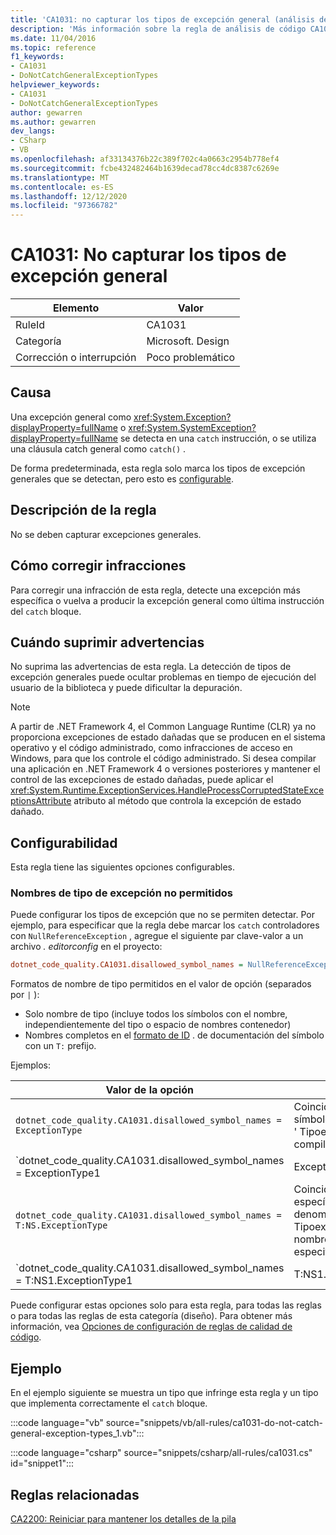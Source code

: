 ```yaml
---
title: 'CA1031: no capturar los tipos de excepción general (análisis de código)'
description: 'Más información sobre la regla de análisis de código CA1031: no detectar tipos de excepción general'
ms.date: 11/04/2016
ms.topic: reference
f1_keywords:
- CA1031
- DoNotCatchGeneralExceptionTypes
helpviewer_keywords:
- CA1031
- DoNotCatchGeneralExceptionTypes
author: gewarren
ms.author: gewarren
dev_langs:
- CSharp
- VB
ms.openlocfilehash: af33134376b22c389f702c4a0663c2954b778ef4
ms.sourcegitcommit: fcbe432482464b1639decad78cc4dc8387c6269e
ms.translationtype: MT
ms.contentlocale: es-ES
ms.lasthandoff: 12/12/2020
ms.locfileid: "97366782"
---
```

# <a name="ca1031-do-not-catch-general-exception-types"></a>CA1031: No capturar los tipos de excepción general

| Elemento                                     | Valor            |
|------------------------------------------|------------------|
| RuleId                                   | CA1031           |
| Categoría                                 | Microsoft. Design |
| Corrección o interrupción | Poco problemático     |

## <a name="cause"></a>Causa

Una excepción general como <xref:System.Exception?displayProperty=fullName> o <xref:System.SystemException?displayProperty=fullName> se detecta en una `catch` instrucción, o se utiliza una cláusula catch general como `catch()` .

De forma predeterminada, esta regla solo marca los tipos de excepción generales que se detectan, pero esto es [configurable](#configurability).

## <a name="rule-description"></a>Descripción de la regla

No se deben capturar excepciones generales.

## <a name="how-to-fix-violations"></a>Cómo corregir infracciones

Para corregir una infracción de esta regla, detecte una excepción más específica o vuelva a producir la excepción general como última instrucción del `catch` bloque.

## <a name="when-to-suppress-warnings"></a>Cuándo suprimir advertencias

No suprima las advertencias de esta regla. La detección de tipos de excepción generales puede ocultar problemas en tiempo de ejecución del usuario de la biblioteca y puede dificultar la depuración.

> [!NOTE]
> A partir de .NET Framework 4, el Common Language Runtime (CLR) ya no proporciona excepciones de estado dañadas que se producen en el sistema operativo y el código administrado, como infracciones de acceso en Windows, para que los controle el código administrado. Si desea compilar una aplicación en .NET Framework 4 o versiones posteriores y mantener el control de las excepciones de estado dañadas, puede aplicar el <xref:System.Runtime.ExceptionServices.HandleProcessCorruptedStateExceptionsAttribute> atributo al método que controla la excepción de estado dañado.

## <a name="configurability"></a>Configurabilidad

Esta regla tiene las siguientes opciones configurables.

### <a name="disallowed-exception-type-names"></a>Nombres de tipo de excepción no permitidos

Puede configurar los tipos de excepción que no se permiten detectar. Por ejemplo, para especificar que la regla debe marcar los `catch` controladores con `NullReferenceException` , agregue el siguiente par clave-valor a un archivo *. editorconfig* en el proyecto:

```ini
dotnet_code_quality.CA1031.disallowed_symbol_names = NullReferenceException
```

Formatos de nombre de tipo permitidos en el valor de opción (separados por `|` ):

- Solo nombre de tipo (incluye todos los símbolos con el nombre, independientemente del tipo o espacio de nombres contenedor)
- Nombres completos en el [formato de ID](../../../csharp/programming-guide/xmldoc/processing-the-xml-file.md#id-strings) . de documentación del símbolo con un `T:` prefijo.

Ejemplos:

| Valor de la opción | Resumen |
| --- | --- |
|`dotnet_code_quality.CA1031.disallowed_symbol_names = ExceptionType` | Coincide con todos los símbolos denominados ' Tipoexcepción ' en la compilación
|`dotnet_code_quality.CA1031.disallowed_symbol_names = ExceptionType1|ExceptionType2` | Coincide con todos los símbolos denominados ' ExceptionType1 ' o ' ExceptionType2 ' en la compilación
|`dotnet_code_quality.CA1031.disallowed_symbol_names = T:NS.ExceptionType` | Coincide con tipos específicos denominados ' Tipoexcepción ' con el nombre completo especificado.
|`dotnet_code_quality.CA1031.disallowed_symbol_names = T:NS1.ExceptionType1|T:NS1.ExceptionType2` | Coincide con los tipos denominados "ExceptionType1" y "ExceptionType2" con los nombres completos correspondientes

Puede configurar estas opciones solo para esta regla, para todas las reglas o para todas las reglas de esta categoría (diseño). Para obtener más información, vea [Opciones de configuración de reglas de calidad de código](../code-quality-rule-options.md).

## <a name="example"></a>Ejemplo

En el ejemplo siguiente se muestra un tipo que infringe esta regla y un tipo que implementa correctamente el `catch` bloque.

:::code language="vb" source="snippets/vb/all-rules/ca1031-do-not-catch-general-exception-types_1.vb":::

:::code language="csharp" source="snippets/csharp/all-rules/ca1031.cs" id="snippet1":::

## <a name="related-rules"></a>Reglas relacionadas

[CA2200: Reiniciar para mantener los detalles de la pila](ca2200.md)

